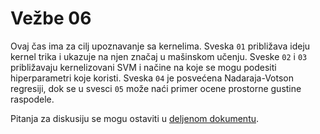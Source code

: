 # Vežbe 06

Ovaj čas ima za cilj upoznavanje sa kernelima. Sveska `01` približava ideju kernel trika i ukazuje na njen značaj u mašinskom učenju. Sveske `02` i `03` približavaju kernelizovani SVM i načine na koje se mogu podesiti hiperparametri koje koristi. Sveska `04` je posvećena Nadaraja-Votson regresiji, dok se u svesci `05` može naći primer ocene prostorne gustine raspodele. 

Pitanja za diskusiju se mogu ostaviti u [deljenom dokumentu](https://docs.google.com/document/d/1lJX3Q6ycAXMLgGagqKnWTR4SQoKGhCodrH8cCgL58Ws/edit?usp=sharing).



